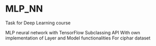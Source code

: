# MLP_NN
Task for Deep Learning course 

MLP neural network with TensorFlow Subclassing API
With own implementation of Layer and Model functionalities
For ciphar dataset
